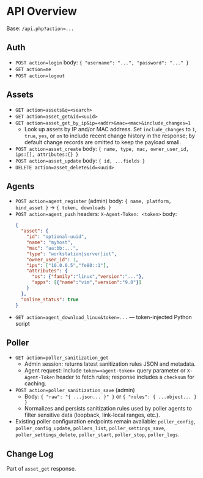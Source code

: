 # API Overview

Base: `/api.php?action=...`

## Auth
- `POST action=login` body: `{ "username": "...", "password": "..." }`
- `GET action=me`
- `POST action=logout`

## Assets
- `GET action=assets&q=<search>`
- `GET action=asset_get&id=<uuid>`
- `GET action=asset_get_by_ip&ip=<addr>&mac=<mac>&include_changes=1`
  - Look up assets by IP and/or MAC address. Set `include_changes` to `1`, `true`, `yes`, or `on` to include recent change history in the response; by default change records are omitted to keep the payload small.
- `POST action=asset_create` body: `{ name, type, mac, owner_user_id, ips:[], attributes:{} }`
- `POST action=asset_update` body: `{ id, ...fields }`
- `DELETE action=asset_delete&id=<uuid>`

## Agents
- `POST action=agent_register` (admin) body: `{ name, platform, bind_asset }` → `{ token, downloads }`
- `POST action=agent_push` headers: `X-Agent-Token: <token>` body:
  ```json
  {
    "asset": {
      "id": "optional-uuid",
      "name": "myhost",
      "mac": "aa:bb:...",
      "type": "workstation|server|iot",
      "owner_user_id": 1,
      "ips": ["10.0.0.5","fe80::1"],
      "attributes": {
        "os": {"family":"linux","version":"..."},
        "apps": [{"name":"vim","version":"9.0"}]
      }
    },
    "online_status": true
  }
  ```
- `GET action=agent_download_linux&token=...` — token-injected Python script

## Poller
- `GET action=poller_sanitization_get`
  - Admin session: returns latest sanitization rules JSON and metadata.
  - Agent request: include `token=<agent-token>` query parameter or `X-Agent-Token` header to fetch rules; response includes a `checksum` for caching.
- `POST action=poller_sanitization_save` (admin)
  - Body: `{ "raw": "{ ...json... }" }` or `{ "rules": { ...object... } }`
  - Normalizes and persists sanitization rules used by poller agents to filter sensitive data (loopback, link-local ranges, etc.).
- Existing poller configuration endpoints remain available: `poller_config`, `poller_config_update`, `pollers_list`, `poller_settings_save`, `poller_settings_delete`, `poller_start`, `poller_stop`, `poller_logs`.

## Change Log
Part of `asset_get` response.
